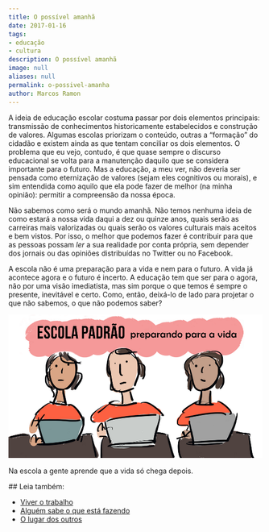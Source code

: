 ```yaml
---
title: O possível amanhã
date: 2017-01-16
tags:
- educação
- cultura
description: O possível amanhã
image: null
aliases: null
permalink: o-possivel-amanha
author: Marcos Ramon
---
```

A ideia de educação escolar costuma passar por dois elementos principais: transmissão de conhecimentos historicamente estabelecidos e construção de valores. Algumas escolas priorizam o conteúdo, outras a “formação” do cidadão e existem ainda as que tentam conciliar os dois elementos. O problema que eu vejo, contudo, é que quase sempre o discurso educacional se volta para a manutenção daquilo que se considera importante para o futuro. Mas a educação, a meu ver, não deveria ser pensada como eternização de valores (sejam eles cognitivos ou morais), e sim entendida como aquilo que ela pode fazer de melhor (na minha opinião): permitir a compreensão da nossa época.

Não sabemos como será o mundo amanhã. Não temos nenhuma ideia de como estará a nossa vida daqui a dez ou quinze anos, quais serão as carreiras mais valorizadas ou quais serão os valores culturais mais aceitos e bem vistos. Por isso, o melhor que podemos fazer é contribuir para que as pessoas possam _ler_ a sua realidade por conta própria, sem depender dos jornais ou das opiniões distribuídas no Twitter ou no Facebook.

A escola não é uma preparação para a vida e nem para o futuro. A vida já acontece agora e o futuro é incerto. A educação tem que ser para o agora, não por uma visão imediatista, mas sim porque o que temos é sempre o presente, inevitável e certo. Como, então, deixá-lo de lado para projetar o que não sabemos, o que não podemos saber?

<img src="/assets/img/o-possível amanhã-medium.png">

Na escola a gente aprende que a vida só chega depois.


<div class="leia-tambem" markdown="1">
## Leia também:

- <a href="/viver-o-trabalho">Viver o trabalho</a>
- <a href="/alguem-sabe-o-que-esta-fazendo">Alguém sabe o que está fazendo</a>
- <a href="/o-lugar-dos-outros">O lugar dos outros</a>
</div>